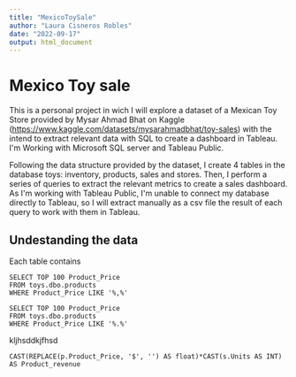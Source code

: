 ```yaml
---
title: "MexicoToySale"
author: "Laura Cisneros Robles"
date: "2022-09-17"
output: html_document
---
```


# Mexico Toy sale
This is a personal project in wich I will explore a dataset of a Mexican Toy Store provided by Mysar Ahmad Bhat on Kaggle (https://www.kaggle.com/datasets/mysarahmadbhat/toy-sales) with the intend to extract relevant data with SQL to create a dashboard in Tableau.
I'm Working with Microsoft SQL server and Tableau Public.

Following the data structure provided by the dataset, I create 4 tables in the database toys: inventory, products, sales and stores. Then, I perform a series of queries to extract the relevant metrics to create a sales dashboard. As I'm working with Tableau Public, I'm unable to connect my database directly to Tableau, so I will extract manually as a csv file the result of each query to work with them in Tableau.

## Undestanding the data
Each table contains 

```
SELECT TOP 100 Product_Price
FROM toys.dbo.products
WHERE Product_Price LIKE '%,%'

SELECT TOP 100 Product_Price
FROM toys.dbo.products
WHERE Product_Price LIKE '%.%'
```
kljhsddkjfhsd

```
CAST(REPLACE(p.Product_Price, '$', '') AS float)*CAST(s.Units AS INT) AS Product_revenue
```

